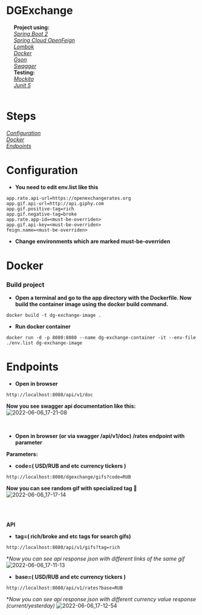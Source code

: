 # DGExchange
&nbsp;&nbsp;&nbsp;&nbsp; **Project using:**<br>
&nbsp;&nbsp;&nbsp;&nbsp;
[*Spring Boot 2*](https://docs.spring.io/spring-boot/docs/current/reference/htmlsingle/) <br>
&nbsp;&nbsp;&nbsp;&nbsp;
[*Spring Cloud OpenFeign*](https://docs.spring.io/spring-cloud-openfeign/docs/current/reference/html/) <br>
&nbsp;&nbsp;&nbsp;&nbsp;
[*Lombok*](https://projectlombok.org/features/all) <br>
&nbsp;&nbsp;&nbsp;&nbsp;
[*Docker*](https://docs.docker.com/) <br>
&nbsp;&nbsp;&nbsp;&nbsp;
[*Gson*](https://github.com/google/gson#readme) <br>
&nbsp;&nbsp;&nbsp;&nbsp;
[*Swagger*](https://swagger.io/tools/open-source/open-source-integrations/) <br>
&nbsp;&nbsp;&nbsp;&nbsp;
**Testing:** <br>
&nbsp;&nbsp;&nbsp;&nbsp;
[*Mockito*](https://javadoc.io/doc/org.mockito/mockito-core/latest/org/mockito/Mockito.html) <br>
&nbsp;&nbsp;&nbsp;&nbsp;
[*Junit 5*](https://junit.org/junit5/docs/current/user-guide/) <br>
&nbsp;&nbsp;&nbsp;&nbsp;

# Steps
[*Configuration*](https://github.com/lionlight/DGExchange/edit/master/README.md#configuration)<br>
[*Docker*](https://github.com/lionlight/DGExchange/edit/master/README.md#docker)<br>
[*Endpoints*](https://github.com/lionlight/DGExchange/edit/master/README.md#endpoints)<br>

# Configuration
- **You need to edit env.list like this**

```
app.rate.api-url=https://openexchangerates.org
app.gif.api-url=http://api.giphy.com
app.gif.positive-tag=rich
app.gif.negative-tag=broke
app.rate.app-id=<must-be-overriden>
app.gif.api-key=<must-be-overriden>
feign.name=<must-be-overriden>
```

- **Change environments which are marked must-be-overriden**

# Docker
<h3>Build project</h3>

- **Open a terminal and go to the app directory with the Dockerfile. Now build the container image using the docker build command.**

```
docker build -t dg-exchange-image .
```

- **Run docker container**
```
docker run -d -p 8080:8080 --name dg-exchange-container -it --env-file ./env.list dg-exchange-image
```

# Endpoints
- **Open in browser**
```
http://localhost:8080/api/v1/doc
```
**Now you see swagger api documentation like this:**
![2022-06-06_17-21-08](https://user-images.githubusercontent.com/88512563/172168868-c5dff6b5-0d06-44b5-bc64-a90eebddac69.png)

&nbsp;&nbsp;&nbsp;&nbsp;
&nbsp;&nbsp;&nbsp;&nbsp;
- **Open in browser (or via swagger /api/v1/doc) /rates endpoint with parameter**
&nbsp;&nbsp;&nbsp;&nbsp;
&nbsp;&nbsp;&nbsp;&nbsp;

**Parameters:**
- **code=( USD/RUB and etc currency tickers )**
```
http://localhost:8080/dgexchange/gifs?code=RUB
```
**Now you can see random gif with specialized tag :money_with_wings:**
![2022-06-06_17-17-14](https://user-images.githubusercontent.com/88512563/172168239-16946a98-261d-455a-a3e9-f30720464cdc.png)


<br><br>

**API**
- **tag=( rich/broke and etc tags for search gifs)**
```
http://localhost:8080/api/v1/gifs?tag=rich
```
**Now you can see api response json with different links of the same gif*
![2022-06-06_17-11-13](https://user-images.githubusercontent.com/88512563/172167409-57d70e2d-3360-4c18-92f7-c261ad1a462f.png)

- **base=( USD/RUB and etc currency tickers )**
```
http://localhost:8080/api/v1/rates?base=RUB
```
**Now you can see api response json with different currency value response (current/yesterday)*
![2022-06-06_17-12-54](https://user-images.githubusercontent.com/88512563/172168061-17b54f17-f9b1-42b8-9948-afde1fd473fe.png)





